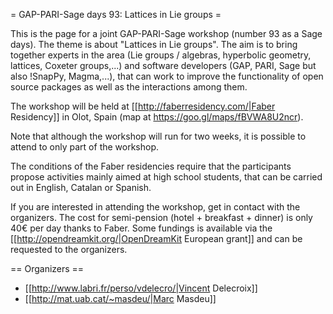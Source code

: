 = GAP-PARI-Sage days 93: Lattices in Lie groups =

This is the page for a joint GAP-PARI-Sage workshop (number 93 as a Sage days). The theme is about "Lattices in Lie groups". The aim is to bring together experts in the area (Lie groups / algebras, hyperbolic geometry, lattices, Coxeter groups,...) and software developers (GAP, PARI, Sage but also !SnapPy, Magma,...), that can work to improve the functionality of open source packages as well as the interactions among them.

The workshop will be held at [[http://faberresidency.com/|Faber Residency]] in Olot, Spain (map at https://goo.gl/maps/fBVWA8U2ncr).

Note that although the workshop will run for two weeks, it is possible to attend to only part of the workshop.

The conditions of the Faber residencies require that the participants propose activities mainly aimed at high school students, that can be carried out in English, Catalan or Spanish.

If you are interested in attending the workshop, get in contact with the organizers. The cost for semi-pension (hotel + breakfast + dinner) is only 40€ per day thanks to Faber. Some fundings is available via the [[http://opendreamkit.org/|OpenDreamKit European grant]] and can be requested to the organizers.

== Organizers ==

 * [[http://www.labri.fr/perso/vdelecro/|Vincent Delecroix]]
 * [[http://mat.uab.cat/~masdeu/|Marc Masdeu]]
